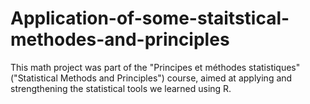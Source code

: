 # Application-of-some-staitstical-methodes-and-principles
This math project was part of the "Principes et méthodes statistiques" ("Statistical Methods and Principles") course, aimed at applying and strengthening the statistical tools we learned using R.
